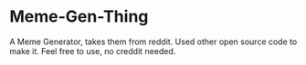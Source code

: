 # Meme-Gen-Thing
A Meme Generator, takes them from reddit. Used other open source code to make it.
Feel free to use, no creddit needed.
